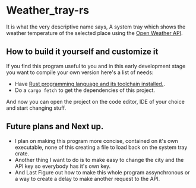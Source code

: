 Weather_tray-rs
================

It is what the very descriptive name says, A system tray which shows the weather temperature of the selected place using the [Open Weather API](https://openweathermap.org/).

## How to build it yourself and customize it

If you find this program useful to you and in this early development stage you want to compile your own version here's a list of needs:

* Have [Rust programming language and its toolchain installed.](https://rustup.rs/).
* Do a `cargo fetch` to get the dependencies of this project.

And now you can open the project on the code editor, IDE of your choice and start changing stuff. 

## Future plans and Next up. 

* I plan on making this program more concise, contained on it's own executable, none of this creating a file to load back on the  system tray crate. 
* Another thing I want to do is to make easy to change the city and the API key so everybody has it's own key.
* And Last Figure out how to make this whole program assynchronous or a way to create a delay to make another request to the API.